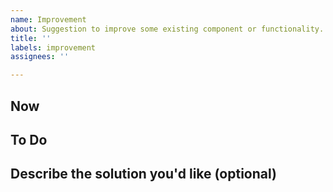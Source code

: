 ```yaml
---
name: Improvement
about: Suggestion to improve some existing component or functionality.
title: ''
labels: improvement
assignees: ''

---
```


## Now

## To Do

## Describe the solution you'd like (optional)

